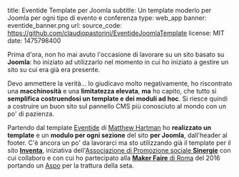 title: Eventide Template per Joomla
subtitle: Un template moderlo per Joomla per ogni tipo di evento e conferenza 
type: web_app
banner: eventide_banner.png
url:
source_code: https://github.com/claudiopastorini/EventideJoomlaTemplate
license: MIT
date: 1475798400

Prima d'ora, non ho mai avuto l'occasione di lavorare su un sito basato 
su **Joomla**: ho iniziato ad utilizzarlo nel momento in cui ho iniziato a 
gestire un sito su cui era già era presente. 

Devo ammettere la verità... lo giudicavo molto negativamente, ho riscontrato 
una **macchinosità** e una **limitatezza elevata**, **ma** ho capito, che tutto si 
**semplifica costruendosi un template e dei moduli ad hoc**. Si riesce quindi 
a costruire un buon sito sul pannello CMS più conosciuto al mondo con un 
po' di pazienza.
 
Partendo dal template [Eventide](https://gumroad.com/l/free-one-page-event-html-css-template) 
di [Matthew Hartman](http://matthewhartman.com.au/) ho **realizzato un template**
e un **modulo per ogni sezione** del sito **per Joomla**, dall'header al footer. C'è ancora un 
po' da lavorarci ma sto utilizzando già il template per il sito [**Inventa**](www.associazionesinergie.it/inventa), 
iniziativa dell'[Associazione di Promozione sociale **Sinergie**](http://www.associazionesinergie.it/) 
con cui collaboro e con cui ho partecipato alla [**Maker Faire** di Roma](http://www.makerfairerome.eu/it/) 
del 2016 portando un [Aspo](../../portfolio/aspo/) per la trattura della 
seta.